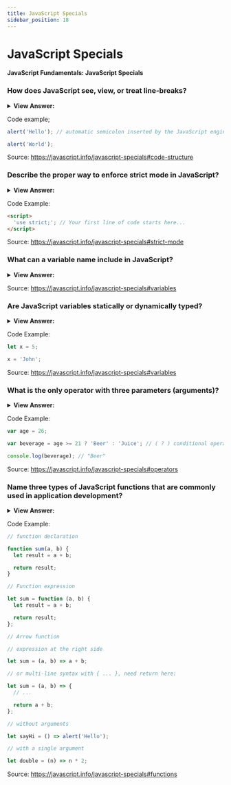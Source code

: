 ```yaml
---
title: JavaScript Specials
sidebar_position: 18
---
```


# JavaScript Specials

**JavaScript Fundamentals: JavaScript Specials**

<head>
  <title>JavaScript Specials - JavaScript Interview Questions & Answers</title>
  <meta charSet="utf-8" />
</head>

### How does JavaScript see, view, or treat line-breaks?

<details>
  <summary><strong>View Answer:</strong></summary>
  <div>
  <div><strong>Interview Response:</strong> JavaScript treats line-breaks as a delimiter and uses automatic semicolon insertion to close individual statements. Most code style guides agree that we should put a semicolon after each statement.
</div>
  </div>
</details>

Code example;

```js
alert('Hello'); // automatic semicolon inserted by the JavaScript engine

alert('World');
```

Source: <https://javascript.info/javascript-specials#code-structure>

### Describe the proper way to enforce strict mode in JavaScript?

<details>
  <summary><strong>View Answer:</strong></summary>
  <div>
  <div><strong>Interview Response:</strong> To enforce strict mode we must use the “use strict;” directive placed at the top of our code or function body.</div><br />
  <div><strong>Technical Response:</strong>  As a rule of thumb, when we need to declare a function, the first to consider is Function Declaration syntax. It gives more freedom in how to organize our code, because we can call such functions before they are declared.<br /><br />

In JavaScript, is enforced by using the directive “use strict;”. The directive must be at the top of a script or at the beginning of a function body. Without "use strict", everything still works, but some features behave in the old fashion, “compatible” way. We would generally prefer the modern behavior.

  </div>
  </div>
</details>

Code Example:

```html
<script>
  'use strict;'; // Your first line of code starts here...
</script>
```

Source: <https://javascript.info/javascript-specials#strict-mode>

### What can a variable name include in JavaScript?

<details>
  <summary><strong>View Answer:</strong></summary>
  <div>
  <div><strong>Interview Response:</strong> Variables can include letters and digits, but the first character cannot be a digit. Characters $ and _ are normal and acceptable to use in certain cases. Non-Latin alphabets and hieroglyphs are also allowed, but commonly not used.
</div>
  </div>
</details>

Source: <https://javascript.info/javascript-specials#variables>

### Are JavaScript variables statically or dynamically typed?

<details>
  <summary><strong>View Answer:</strong></summary>
  <div>
  <div><strong>Interview Response:</strong> JavaScript variables are dynamically typed and do not require type declaration unlike statically typed languages. This means that variable data types in JavaScript are unknown at run-time.
</div>
  </div>
</details>

Code Example:

```js
let x = 5;

x = 'John';
```

Source: <https://javascript.info/javascript-specials#variables>

### What is the only operator with three parameters (arguments)?

<details>
  <summary><strong>View Answer:</strong></summary>
  <div>
  <div><strong>Interview Response:</strong> The only operator with three parameters is the ternary ( ? ) conditional operator.
</div>
  </div>
</details>

Code Example:

```js
var age = 26;

var beverage = age >= 21 ? 'Beer' : 'Juice'; // ( ? ) conditional operator

console.log(beverage); // "Beer"
```

Source: <https://javascript.info/javascript-specials#operators>

### Name three types of JavaScript functions that are commonly used in application development?

<details>
  <summary><strong>View Answer:</strong></summary>
  <div>
  <div><strong>Interview Response:</strong> The three main types of functions commonly used in JavaScript application development include the function declaration, expression, and arrow function.
</div>
  </div>
</details>

Code Example:

```js
// function declaration

function sum(a, b) {
  let result = a + b;

  return result;
}

// Function expression

let sum = function (a, b) {
  let result = a + b;

  return result;
};

// Arrow function

// expression at the right side

let sum = (a, b) => a + b;

// or multi-line syntax with { ... }, need return here:

let sum = (a, b) => {
  // ...

  return a + b;
};

// without arguments

let sayHi = () => alert('Hello');

// with a single argument

let double = (n) => n * 2;
```

Source: <https://javascript.info/javascript-specials#functions>

